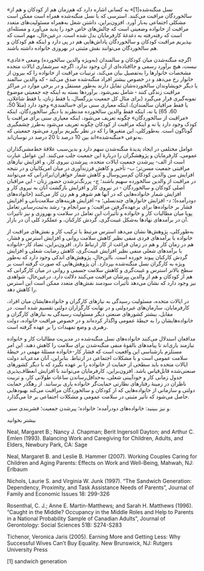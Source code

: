  «نسل منگنه‌شده[1]» به کسانی اشاره دارد که هم‌زمان هم از کودکان و هم از سالخوردگان مراقبت می‌کنند. استرسی که با نسل منگنه‌شده همراه است ممکن است مشکلی اجتماعی به‌بار آورد. افزون‌براین، داشتن شغل به‌همراه مسئولیت‌های متعدد مراقبت از خانواده وضعیتی است که چالش‌های خاص خود را پدید می‌آورد و مسئله‌ای است که رفته‌رفته به دغدغهٔ کارفرمایان بدل شده است. درعین‌حال، مهم است که بپذیریم مراقبت کودکان و سالخوردگان پاداش‌هایی هم در پی دارد و اینکه هم کودکان و هم سالخوردگان می‌توانند نقش مثبتی در بهروزی خانواده داشته باشند.

اگرچه منگنه‌شدن میان کودکان و سالمندان (به‌ویژه والدین سالخورده) وضعی «عادی» نیست، هیچ برآورد رسمی و جاافتاده‌ای از آن وجود ندارد. اگرچه سرشماری ایالات متحده مشخصات خانوارها را به‌تفصیل بیان می‌کند، ترتیبات مراقبت از خانواده را که بیرون از خانوار رخ می‌دهد و در خصوص بیشتر افراد منگنه‌شده صدق می‌کند ‐ که والدین سالمند یا دیگر خویشاوندان سالخورده‌شان تمایل دارند به‌طور مستقل و در برخی موارد در مراکز مراقبت زندگی کنند ‐ شامل نمی‌شود. برآوردها بسته به اینکه چه جمعیتی موضوع نمونه‌گیری قرار می‌گیرد (برای مثال کل جمعیت بزرگسال، یا فقط زنان، یا فقط شاغلان، یا فقط مراقبان سالمندان)، اینکه معیاری سنی برای «سالمندی» وجود دارد (مثلاً 50، 60، 65) یا نه، اینکه فقط والدین سالخورده مدنظرند یا دیگر سالخوردگان، اینکه «مراقبت از سالخوردگان» چگونه تعریف می‌شود، اینکه معیاری سنی برای مراقبت یا کودک وجود دارد یا نه و اینکه مراقبت از کودکان چگونه تعریف می‌شود به‌طرز چشمگیری گوناگون است. به‌طورکلی، این متغیرها را که در نظر بگیریم برآورد می‌شود جمعیتی که به‌نوعی «منگنه‌شده»‌اند بین 10 درصد تا 20 درصد در نوسان‌اند.

عوامل مختلفی در ایجاد پدیدهٔ منگنه‌شدن سهم دارد و بدین‌سبب علاقهٔ خط‌مشی‌گذاران عمومی، کارفرمایان و پژوهشگران را دربارهٔ این جمعیت جلب می‌کنند. این عوامل عبارت است از الف- پیرشدن جمعیت ایالات متحده، پیرشدن نیروی کار، و افزایش نیازهای مراقبتی جمعیت مسن‌تر؛ ب- تأخیر و کاهش فرزندآوری در میان امریکاییان و در نتیجه افزایش سن والدین کودکان کم‌سن‌وسال و کاهش شمار خواهران/برادرانی که می‌توانند در مراقبت از والدین سالخورده سهیم باشند؛ ج- پررنگ‌ترشدن حضور زنان ‐ این مراقبان اصلی کودکان و سالخوردگان ‐ در نیروی کار و افزایش بازگشت آنان به نیروی کار و افزایش شمار خانواده‌هایی که در آنها هم شوهر و هم زن کار می‌کنند (خانواده‌های دودرآمده)؛ د- افزایش خانوارهای چندنسلی؛ ه- افزایش هزینه‌های سلامت‌بانی و افزایش فشار بر خانواده‌ها برای برعهده‌گرفتن مراقبت؛ و سرانجام و- رشد به‌ثبت‌رسانی تعامل پویا میان مطالبات کار و خانواده و تأثیرات این تعامل در سلامت و بهروزی و نیز تأثیرات آن در برآمدهای نهادها به‌شکل غیبت‌گری، گردش کارکنان، و عملکرد کلی آن در بازار.

به‌طورکلی، پژوهش‌ها نشان می‌دهد استرس مرتبط با ترکیب کار و نقش‌های مراقبت از خانواده با برآمدهای فردی منفی نظیر کاهش سلامت روانی و افزایش استرس و فشار، هم در زمان کار و هم در زمان فراغت از کار ارتباط دارد. افزون‌براین، تضاد کار-خانواده با برآمدهای شغلی منفی نظیر افزایش غیبت‌گری، کاهش رضایت شغلی و افزایش گردش کارکنان پیوند خورده است. بااین‌حال، پژوهش‌های اندکی وجود دارد که به‌طور ویژه به کارگران نسل منگنه‌شده بپردازد. آن پژوهش‌هایی که صورت گرفته است بر سطح بالاتر استرس و غیبت‌گری و کاهش سلامت جسمی و روانی در میان کارگرانی که هم از کودکان و هم از والدین پیرشان مراقبت می‌کنند دلالت دارد. درعین‌حال، شواهدی نیز وجود دارد که نشان می‌دهد تأثیرات سودمند نقش‌های متعدد ممکن است این استرس را کاهش دهد.

در ایالات متحده، مسئولیت رسیدگی به نیازهای کارگران و خانواده‌هایشان میان افراد، کارفرمایان، سازمان‌های غیردولتی و در نهایت کارگزاران دولتی تقسیم شده است. در مقابل، بیشتر کشورهای صنعتی دیگر مسئولیت رسیدگی به نیازهای کارگران و خانواده‌هایشان را به حیطهٔ عمومی واگذار کرده‌اند و در خصوص مراقبت خانواده، دولت رهبری و وضع تمهیدات را بر عهده گرفته است.

مدافعان استدلال می‌کنند خانواده‌های نسل منگنه‌شده در مدیریت مطالبات کار و خانواده نیازمند یاری‌اند تا پیامدهای بالقوهٔ منفی منگنه‌شدن برای سلامت را کاهش دهند. این امر مستلزم بازشناسی این واقعیت است که فشار کار-خانواده مسئلهٔ مهمی در حیطهٔ سلامت عمومی است و با مشکلات اجتماعی در ارتباط. بنابراین، آنان مدعی‌اند دولت ایالات متحده باید سطحی از حمایت از خانواده را بر عهده بگیرد که با دیگر کشورهای صنعتی‌شده قابل‌قیاس باشد. افزون‌براین، کارفرمایان می‌توانند با افزایش انعطاف‌پذیری جدول زمانی کار و خودآیینی شغلی، به‌حداقل‌رساندن ساعات طولانی کار، و تربیت ناظران در زمینهٔ رفتارهای نظارتی حمایت‌گر خانواده یاری برسانند. از رهگذر حمایت دولتی و سازمانی از خانواده‌هایی که از کودکان و سالخوردگان مراقبت می‌کند بهبودهایی حاصل می‌شود که تأثیر مثبتی در سلامت عمومی و مشکلات اجتماعی بر جا می‌گذارد.

و نیز ببینید: خانواده‌های دودرآمده؛ خانواده؛ پیرشدن جمعیت؛ قشربندی سنی.

بیشتر بخوانید

Neal, Margaret B.; Nancy J. Chapman; Berit Ingersoll Dayton; and Arthur C. Emlen (1993). Balancing Work and Caregiving for Children, Adults, and Elders, Newbury Park, CA: Sage

Neal, Margaret B. and Leslie B. Hammer (2007). Working Couples Caring for Children and Aging Parents: Effects on Work and Well-Being, Mahwah, NJ: Erlbaum

Nichols, Laurie S. and Virginia W. Junk (1997). “The Sandwich Generation: Dependency, Proximity, and Task Assistance Needs of Parents”, Journal of Family and Economic Issues 18: 299-326

Rosenthal, C. J.; Anne E. Martin-Matthews; and Sarah H. Matthews (1996). “Caught in the Middle? Occupancy in the Middle Roles and Help to Parents in a National Probability Sample of Canadian Adults”, Journal of Gerontology: Social Sciences 51B: S274-S283

 Tichenor, Veronica Jaris (2005). Earning More and Getting Less: Why Successful Wives Can’t Buy Equality. New Brunswick, NJ: Rutgers University Press

 [1] sandwich generation 

 